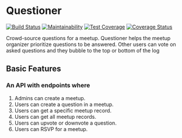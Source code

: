 # Questioner

[![Build Status](https://travis-ci.org/Mfalm3/Questioner.svg?branch=develop)](https://travis-ci.org/Mfalm3/Questioner)
[![Maintainability](https://api.codeclimate.com/v1/badges/d1288bf7e1e753038ced/maintainability)](https://codeclimate.com/github/Mfalm3/Questioner/maintainability)
[![Test Coverage](https://api.codeclimate.com/v1/badges/d1288bf7e1e753038ced/test_coverage)](https://codeclimate.com/github/Mfalm3/Questioner/test_coverage)
[![Coverage Status](https://coveralls.io/repos/github/Mfalm3/Questioner/badge.svg?branch=develop)](https://coveralls.io/github/Mfalm3/Questioner?branch=develop)

Crowd-source questions for a meetup. Questioner helps the meetup organizer prioritize questions to be answered. Other users can vote on asked questions and they bubble to the top or bottom of the log

## Basic Features

### An API with endpoints where
1. Admins can create a meetup.
2. Users can create a question in a meetup.
3. Users can get a specific meetup record.
4. Users can get all meetup records.
5. Users can upvote or downvote a question.
6. Users can RSVP for a meetup.
